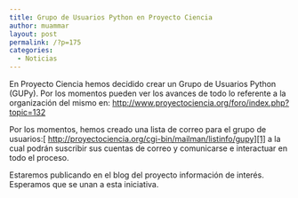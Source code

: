 ```yaml
---
title: Grupo de Usuarios Python en Proyecto Ciencia
author: muammar
layout: post
permalink: /?p=175
categories:
  - Noticias
---
```

En Proyecto Ciencia hemos decidido crear un Grupo de Usuarios Python (GUPy). Por los momentos pueden ver los avances de todo lo referente a la organización del mismo en: <a style="text-decoration: none; font-weight: normal; color: #1b57b1;" href="http://www.proyectociencia.org/foro/index.php?topic=132">http://www.proyectociencia.org/foro/index.php?topic=132</a>

Por los momentos, hemos creado una lista de correo para el grupo de usuarios:[ http://proyectociencia.org/cgi-bin/mailman/listinfo/gupy][1]<a style="text-decoration: none; font-weight: normal; color: #1b57b1;" href="cgi-bin/mailman/listinfo/gupy"> </a>a la cual podrán suscribir sus cuentas de correo y comunicarse e interactuar en todo el proceso.

Estaremos publicando en el blog del proyecto información de interés. Esperamos que se unan a esta iniciativa.

 [1]: http://proyectociencia.org/cgi-bin/mailman/listinfo/gupy